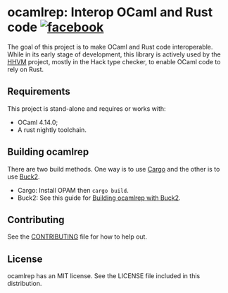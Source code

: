 # ocamlrep: Interop OCaml and Rust code [![facebook](https://circleci.com/gh/facebook/ocamlrep.svg?style=svg)](https://app.circleci.com/pipelines/github/facebook/ocamlrep)

The goal of this project is to make OCaml and Rust code interoperable. While in its early stage of development, this library is actively used by the [HHVM](https://github.com/facebook/hhvm) project, mostly in the Hack type checker, to enable OCaml code to rely on Rust.

## Requirements
This project is stand-alone and requires or works with:
  - OCaml 4.14.0;
  - A rust nightly toolchain.

## Building ocamlrep

There are two build methods. One way is to use [Cargo](https://doc.rust-lang.org/cargo/guide/cargo-home.html) and the other is to use [Buck2](https://buck2.build/).

- Cargo: Install OPAM then `cargo build`.
- Buck2: See this guide for [Building ocamlrep with Buck2](README-BUCK.md).

## Contributing
See the [CONTRIBUTING](CONTRIBUTING.md) file for how to help out.

## License
ocamlrep has an MIT license. See the LICENSE file included in this distribution.
